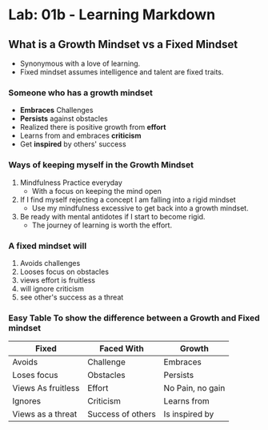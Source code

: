 # Lab: 01b - Learning Markdown

## What is a Growth Mindset vs a Fixed Mindset
- Synonymous with a love of learning.
- Fixed mindset assumes intelligence and talent are fixed traits. 

### Someone who has a growth mindset 
- **Embraces** Challenges
- __Persists__ against obstacles
- Realized there is positive growth from __effort__
- Learns from and embraces __criticism__
- Get __inspired__ by others' success

### Ways of keeping myself in the Growth Mindset
1. Mindfulness Practice everyday
    - With a focus on keeping the mind open
1. If I find myself rejecting a concept I am falling into a rigid mindset
    - Use my mindfulness excessive to get back into a growth mindset.
1. Be ready with mental antidotes if I start to become rigid.
    - The journey of learning is worth the effort.

### A fixed mindset will
1. Avoids challenges
1. Looses focus on obstacles
1. views effort is fruitless
1. will ignore criticism
1. see other's success as a threat

### Easy Table To show the difference between a Growth and Fixed mindset
Fixed | Faced With | Growth
--------|-----|-------------
Avoids | Challenge | Embraces
Loses focus | Obstacles | Persists
Views As fruitless | Effort | No Pain, no gain
Ignores | Criticism | Learns from
Views as a threat | Success of others | Is inspired by